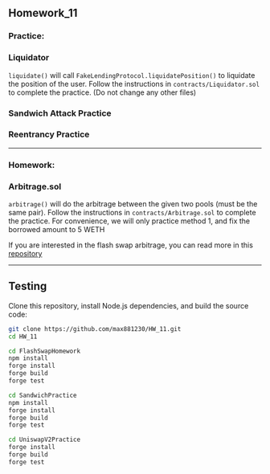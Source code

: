 ## Homework_11

### Practice: 
### Liquidator
`liquidate()` will call `FakeLendingProtocol.liquidatePosition()` to liquidate the position of the user.
Follow the instructions in `contracts/Liquidator.sol` to complete the practice.
(Do not change any other files)

### Sandwich Attack Practice
### Reentrancy Practice
---
### Homework: 
### Arbitrage.sol
`arbitrage()` will do the arbitrage between the given two pools (must be the same pair).
Follow the instructions in `contracts/Arbitrage.sol` to complete the practice.
For convenience, we will only practice method 1, and fix the borrowed amount to 5 WETH

If you are interested in the flash swap arbitrage, you can read more in this [repository](https://github.com/paco0x/amm-arbitrageur)

---
## Testing
Clone this repository, install Node.js dependencies, and build the source code:

```bash
git clone https://github.com/max881230/HW_11.git
cd HW_11
```

```bash
cd FlashSwapHomework
npm install
forge install
forge build
forge test
```

```bash
cd SandwichPractice
npm install
forge install
forge build
forge test
```

```bash
cd UniswapV2Practice
forge install
forge build
forge test
```


